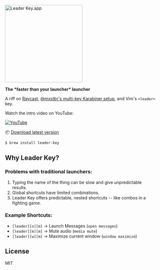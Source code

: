 <img src="https://s3.brnbw.com/icon_1024-akc2Ij3q9JOyhQ6Y7Lz6AFkX6nQQFhrQaRPqbV4vor0A62EA0vq4xOGrXpg6PVKi3aUJxOAyItkyktblPtZD4K4oYZ1bJVdh96VE.png" width="256" height="256" alt="Leader Key.app" />

**The \*faster than your launcher\* launcher**

A riff on [Raycast](https://www.raycast.com), [@mxstbr's multi-key Karabiner setup](https://www.youtube.com/watch?v=m5MDv9qwhU8&t=540s), and Vim's `<leader>` key.

Watch the intro video on YouTube:

[![YouTube](https://img.youtube.com/vi/hzzQl5FOL-k/mqdefault.jpg)](https://www.youtube.com/watch?v=hzzQl5FOL-k)

📦 [Download latest version](https://leader-key-updates.s3.amazonaws.com/Leader%20Key-latest.zip)

```sh
$ brew install leader-key
```

## Why Leader Key?

### Problems with traditional launchers:

1. Typing the name of the thing can be slow and give unpredictable results.
2. Global shortcuts have limited combinations.
3. Leader Key offers predictable, nested shortcuts -- like combos in a fighting game.

### Example Shortcuts:

- `[leader][o][m]` → Launch Messages (`open messages`)
- `[leader][m][m]` → Mute audio (`media mute`)
- `[leader][w][m]` → Maximize current window (`window maximize`)

## License

MIT
